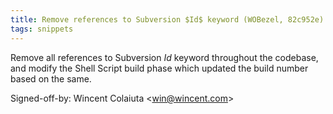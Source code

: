 ```yaml
---
title: Remove references to Subversion $Id$ keyword (WOBezel, 82c952e)
tags: snippets
---
```


Remove all references to Subversion $Id$ keyword throughout the codebase, and modify the Shell Script build phase which updated the build number based on the same.

Signed-off-by: Wincent Colaiuta &lt;win@wincent.com&gt;
